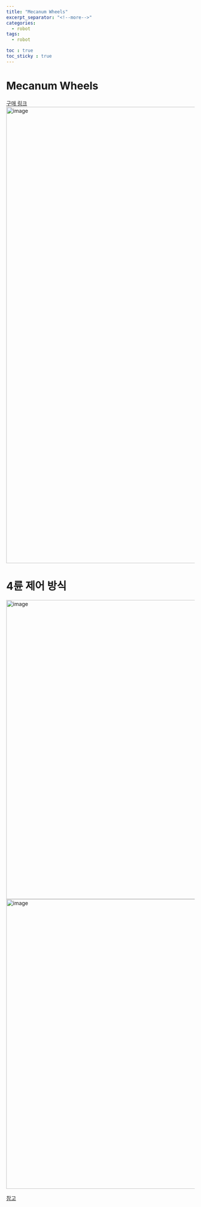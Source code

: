 ```yaml
---
title: "Mecanum Wheels"
excerpt_separator: "<!--more-->"
categories:
  - robot
tags:
  - robot

toc : true
toc_sticky : true
---
```


# Mecanum Wheels
[구매 링크](https://www.devicemart.co.kr/goods/view?no=1272497)
<img width="1216" alt="image" src="https://github.com/user-attachments/assets/90c19ab8-9021-4300-8058-d472df26e528" />

# 4륜 제어 방식 
<img width="797" alt="image" src="https://github.com/user-attachments/assets/b859e84f-05e4-4fd5-adbe-87d7e70773e0" />
<img width="772" alt="image" src="https://github.com/user-attachments/assets/dac5e922-74e3-4ef2-9abc-8dece3ee5769" />

[참고](https://mobilitykids.tistory.com/m/entry/%EB%A9%94%EC%B9%B4%EB%84%98-%ED%9C%A0-%EB%A1%9C%EB%B4%87-%EB%B8%94%EB%A3%A8%ED%88%AC%EC%8A%A4-%EC%A0%9C%EC%96%B4)
